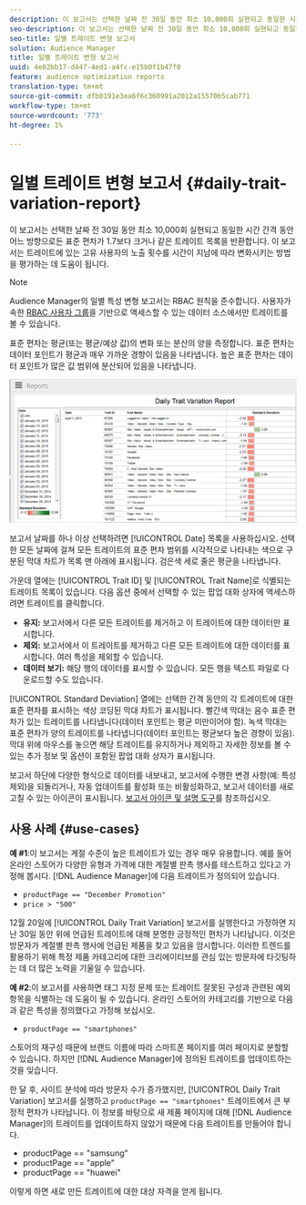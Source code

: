 ```yaml
---
description: 이 보고서는 선택한 날짜 전 30일 동안 최소 10,000회 실현되고 동일한 시간 간격 동안 어느 방향으로든 표준 편차가 1.7보다 크거나 같은 트레이트 목록을 반환합니다. 이 보고서는 트레이트에 있는 고유 사용자의 노출 횟수를 시간이 지남에 따라 변화시키는 방법을 평가하는 데 도움이 됩니다.
seo-description: 이 보고서는 선택한 날짜 전 30일 동안 최소 10,000회 실현되고 동일한 시간 간격 동안 어느 방향으로든 표준 편차가 1.7보다 크거나 같은 트레이트 목록을 반환합니다. 이 보고서는 트레이트에 있는 고유 사용자의 노출 횟수를 시간이 지남에 따라 변화시키는 방법을 평가하는 데 도움이 됩니다.
seo-title: 일별 트레이트 변형 보고서
solution: Audience Manager
title: 일별 트레이트 변형 보고서
uuid: 4e82bb17-d447-4ed1-a4fc-e15b0f1b47f0
feature: audience optimization reports
translation-type: tm+mt
source-git-commit: dfb0191e3ea6f6c360991a2012a15570b5cab771
workflow-type: tm+mt
source-wordcount: '773'
ht-degree: 1%

---
```



# 일별 트레이트 변형 보고서 {#daily-trait-variation-report}

이 보고서는 선택한 날짜 전 30일 동안 최소 10,000회 실현되고 동일한 시간 간격 동안 어느 방향으로든 표준 편차가 1.7보다 크거나 같은 트레이트 목록을 반환합니다. 이 보고서는 트레이트에 있는 고유 사용자의 노출 횟수를 시간이 지남에 따라 변화시키는 방법을 평가하는 데 도움이 됩니다.

>[!NOTE]
>
>Audience Manager의 일별 특성 변형 보고서는 RBAC 원칙을 준수합니다. 사용자가 속한 [RBAC 사용자 그룹](/help/using/features/administration/administration-overview.md)을 기반으로 액세스할 수 있는 데이터 소스에서만 트레이트를 볼 수 있습니다.

표준 편차는 평균(또는 평균/예상 값)의 변화 또는 분산의 양을 측정합니다. 표준 편차는 데이터 포인트가 평균과 매우 가까운 경향이 있음을 나타냅니다. 높은 표준 편차는 데이터 포인트가 많은 값 범위에 분산되어 있음을 나타냅니다.

![](assets/daily_trait_variation.png)

보고서 날짜를 하나 이상 선택하려면 [!UICONTROL Date] 목록을 사용하십시오. 선택한 모든 날짜에 걸쳐 모든 트레이트의 표준 편차 범위를 시각적으로 나타내는 색으로 구분된 막대 차트가 목록 맨 아래에 표시됩니다. 검은색 세로 줄은 평균을 나타냅니다.

가운데 열에는 [!UICONTROL Trait ID] 및 [!UICONTROL Trait Name]로 식별되는 트레이트 목록이 있습니다. 다음 옵션 중에서 선택할 수 있는 팝업 대화 상자에 액세스하려면 트레이트를 클릭합니다.

* **유지:** 보고서에서 다른 모든 트레이트를 제거하고 이 트레이트에 대한 데이터만 표시합니다.
* **제외:** 보고서에서 이 트레이트를 제거하고 다른 모든 트레이트에 대한 데이터를 표시합니다. 여러 특성을 제외할 수 있습니다.
* **데이터 보기:** 해당 행의 데이터를 표시할 수 있습니다. 모든 행을 텍스트 파일로 다운로드할 수도 있습니다.

[!UICONTROL Standard Deviation] 열에는 선택한 간격 동안의 각 트레이트에 대한 표준 편차를 표시하는 색상 코딩된 막대 차트가 표시됩니다. 빨간색 막대는 음수 표준 편차가 있는 트레이트를 나타냅니다(데이터 포인트는 평균 미만이어야 함). 녹색 막대는 표준 편차가 양의 트레이트를 나타냅니다(데이터 포인트는 평균보다 높은 경향이 있음). 막대 위에 마우스를 놓으면 해당 트레이트를 유지하거나 제외하고 자세한 정보를 볼 수 있는 추가 정보 및 옵션이 포함된 팝업 대화 상자가 표시됩니다.

보고서 하단에 다양한 형식으로 데이터를 내보내고, 보고서에 수행한 변경 사항(예: 특성 제외)을 되돌리거나, 자동 업데이트를 활성화 또는 비활성화하고, 보고서 데이터를 새로 고칠 수 있는 아이콘이 표시됩니다. [보고서 아이콘 및 설명 도구](../../reporting/dynamic-reports/interactive-report-technology.md#icons-tools-explained)를 참조하십시오.

## 사용 사례 {#use-cases}

**예 #1**:이 보고서는 계절 수준이 높은 트레이트가 있는 경우 매우 유용합니다. 예를 들어 온라인 스토어가 다양한 유형과 가격에 대한 계절별 판촉 행사를 테스트하고 있다고 가정해 봅시다. [!DNL Audience Manager]에 다음 트레이트가 정의되어 있습니다.

* `productPage == "December Promotion"`
* `price > "500"`

12월 20일에 [!UICONTROL Daily Trait Variation] 보고서를 실행한다고 가정하면 지난 30일 동안 위에 언급된 트레이트에 대해 분명한 긍정적인 편차가 나타납니다. 이것은 방문자가 계절별 판촉 행사에 언급된 제품을 찾고 있음을 암시합니다. 이러한 트렌드를 활용하기 위해 특정 제품 카테고리에 대한 크리에이티브를 관심 있는 방문자에 타깃팅하는 데 더 많은 노력을 기울일 수 있습니다.

**예 #2**:이 보고서를 사용하면 태그 지정 문제 또는 트레이트 잘못된 구성과 관련된 예외 항목을 식별하는 데 도움이 될 수 있습니다. 온라인 스토어의 카테고리를 기반으로 다음과 같은 특성을 정의했다고 가정해 보십시오.

* `productPage == "smartphones"`

스토어의 재구성 때문에 브랜드 이름에 따라 스마트폰 페이지를 여러 페이지로 분할할 수 있습니다. 하지만 [!DNL Audience Manager]에 정의된 트레이트를 업데이트하는 것을 잊습니다.

한 달 후, 사이트 분석에 따라 방문자 수가 증가했지만, [!UICONTROL Daily Trait Variation] 보고서를 실행하고 `productPage == "smartphones"` 트레이트에서 큰 부정적 편차가 나타납니다. 이 정보를 바탕으로 새 제품 페이지에 대해 [!DNL Audience Manager]의 트레이트를 업데이트하지 않았기 때문에 다음 트레이트를 만들어야 합니다.

* productPage == &quot;samsung&quot;
* productPage == &quot;apple&quot;
* productPage == &quot;huawei&quot;

이렇게 하면 새로 만든 트레이트에 대한 대상 자격을 얻게 됩니다.
